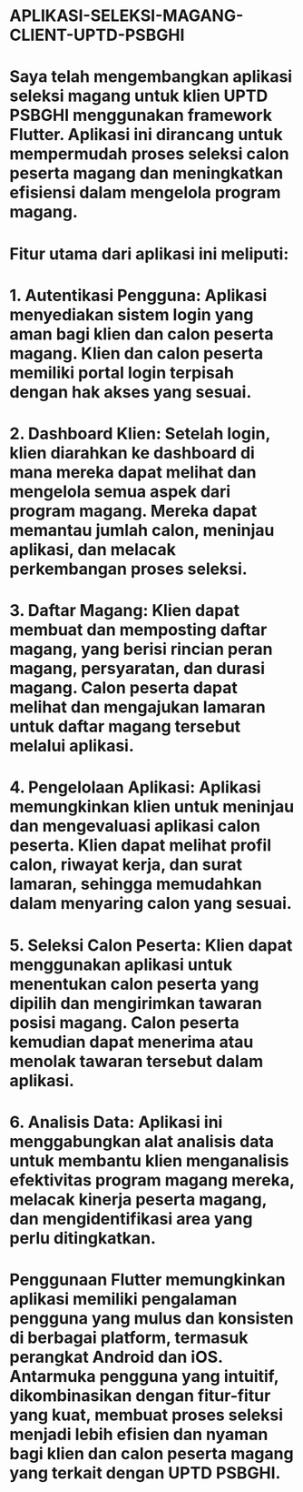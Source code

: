 # APLIKASI-SELEKSI-MAGANG-CLIENT-UPTD-PSBGHI
# Saya telah mengembangkan aplikasi seleksi magang untuk klien UPTD PSBGHI menggunakan framework Flutter. Aplikasi ini dirancang untuk mempermudah proses seleksi calon peserta magang dan meningkatkan efisiensi dalam mengelola program magang.
# Fitur utama dari aplikasi ini meliputi:
# 1. Autentikasi Pengguna: Aplikasi menyediakan sistem login yang aman bagi klien dan calon peserta magang. Klien dan calon peserta memiliki portal login terpisah dengan hak akses yang sesuai.
# 2. Dashboard Klien: Setelah login, klien diarahkan ke dashboard di mana mereka dapat melihat dan mengelola semua aspek dari program magang. Mereka dapat memantau jumlah calon, meninjau aplikasi, dan melacak perkembangan proses seleksi.
# 3. Daftar Magang: Klien dapat membuat dan memposting daftar magang, yang berisi rincian peran magang, persyaratan, dan durasi magang. Calon peserta dapat melihat dan mengajukan lamaran untuk daftar magang tersebut melalui aplikasi.
# 4. Pengelolaan Aplikasi: Aplikasi memungkinkan klien untuk meninjau dan mengevaluasi aplikasi calon peserta. Klien dapat melihat profil calon, riwayat kerja, dan surat lamaran, sehingga memudahkan dalam menyaring calon yang sesuai.
# 5. Seleksi Calon Peserta: Klien dapat menggunakan aplikasi untuk menentukan calon peserta yang dipilih dan mengirimkan tawaran posisi magang. Calon peserta kemudian dapat menerima atau menolak tawaran tersebut dalam aplikasi.
# 6. Analisis Data: Aplikasi ini menggabungkan alat analisis data untuk membantu klien menganalisis efektivitas program magang mereka, melacak kinerja peserta magang, dan mengidentifikasi area yang perlu ditingkatkan.
# Penggunaan Flutter memungkinkan aplikasi memiliki pengalaman pengguna yang mulus dan konsisten di berbagai platform, termasuk perangkat Android dan iOS. Antarmuka pengguna yang intuitif, dikombinasikan dengan fitur-fitur yang kuat, membuat proses seleksi menjadi lebih efisien dan nyaman bagi klien dan calon peserta magang yang terkait dengan UPTD PSBGHI.
